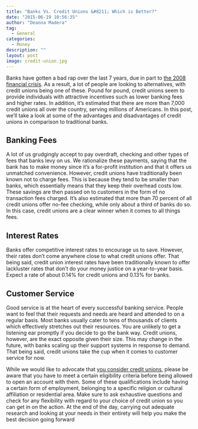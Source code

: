 ```yaml
---
title: "Banks Vs. Credit Unions &#8211; Which is Better?"
date: "2015-06-19 10:56:35"
author: "Deanna Madera"
tag:
  - General
categories:
  - Money
description: ""
layout: post
image: credit-union.jpg
---
```


Banks have gotten a bad rap over the last 7 years, due in part to [the 2008 financial crisis](https://www.britannica.com/EBchecked/topic/1484264/The-Financial-Crisis-of-2008-Year-In-Review-2008). As a result, a lot of people are looking to alternatives, with credit unions being one of these. Pound for pound, credit unions seem to provide individuals with attractive incentives such as lower banking fees and higher rates. In addition, it’s estimated that there are more than 7,000 credit unions all over the country, serving millions of Americans. In this post, we’ll take a look at some of the advantages and disadvantages of credit unions in comparison to traditional banks.

## Banking Fees

A lot of us grudgingly accept to pay overdraft, checking and other types of fees that banks levy on us. We rationalize these payments, saying that the bank has to make money since it’s a for-profit institution and that it offers us unmatched convenience. However, credit unions have traditionally been known not to charge fees. This is because they tend to be smaller than banks, which essentially means that they keep their overhead costs low. These savings are then passed on to customers in the form of no transaction fees charged. It’s also estimated that more than 70 percent of all credit unions offer no-fee checking, while only about a third of banks do so. In this case, credit unions are a clear winner when it comes to all things fees.

## Interest Rates

Banks offer competitive interest rates to encourage us to save. However, their rates don’t come anywhere close to what credit unions offer. That being said, credit union interest rates have been traditionally known to offer lackluster rates that don’t do your money justice on a year-to-year basis. Expect a rate of about 0.14% for credit unions and 0.13% for banks.

## Customer Service

Good service is at the heart of every successful banking service. People want to feel that their requests and needs are heard and attended to on a regular basis. Most banks usually cater to tens of thousands of clients which effectively stretches out their resources. You are unlikely to get a listening ear promptly if you decide to go the bank way. Credit unions, however, are the exact opposite given their size. This may change in the future, with banks scaling up their support systems in response to demand. That being said, credit unions take the cup when it comes to customer service for now.

While we would like to advocate that [you consider credit unions](https://www.mycreditunion.gov/about-credit-unions/Pages/default.aspx), please be aware that you have to meet a certain eligibility criteria before being allowed to open an account with them. Some of these qualifications include having a certain form of employment, belonging to a specific religion or cultural affiliation or residential area. Make sure to ask exhaustive questions and check for any flexibility with regard to your choice of credit union so you can get in on the action. At the end of the day, carrying out adequate research and looking at your needs in their entirety will help you make the best decision going forward
